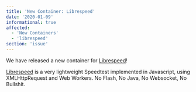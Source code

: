 ```yaml
---
title: 'New Container: Librespeed'
date: '2020-01-09'
informational: true
affected:
  - 'New Containers'
  - 'librespeed'
section: 'issue'
---
```

We have released a new container for [Librespeed](https://github.com/linuxserver/docker-librespeed)!

[Librespeed](https://github.com/librespeed/speedtest) is a very lightweight Speedtest implemented in Javascript, using XMLHttpRequest and Web Workers.
No Flash, No Java, No Websocket, No Bullshit.
